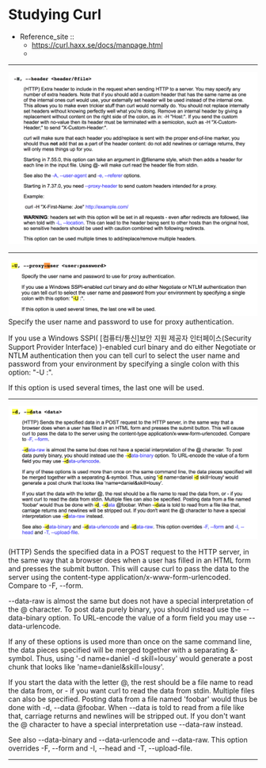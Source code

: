 # Studying Curl

- Reference_site :: 
  - https://curl.haxx.se/docs/manpage.html
  - 

---
![](noteImages/2018-06-21-17-27-50.png)

---

![](noteImages/2018-06-21-17-28-38.png)
Specify the user name and password to use for proxy authentication.

If you use a Windows SSPI( [컴퓨터/통신]보안 지원 제공자 인터페이스(Security Support Provider Interface) )-enabled curl binary and do either Negotiate or NTLM authentication then you can tell curl to select the user name and password from your environment by specifying a single colon with this option: "-U :".

If this option is used several times, the last one will be used.

---

![](noteImages/2018-06-21-17-33-09.png)

(HTTP) Sends the specified data in a POST request to the HTTP server, in the same way that a browser does when a user has filled in an HTML form and presses the submit button. This will cause curl to pass the data to the server using the content-type application/x-www-form-urlencoded. Compare to -F, --form.

--data-raw is almost the same but does not have a special interpretation of the @ character. To post data purely binary, you should instead use the --data-binary option. To URL-encode the value of a form field you may use --data-urlencode.

If any of these options is used more than once on the same command line, the data pieces specified will be merged together with a separating &-symbol. Thus, using '-d name=daniel -d skill=lousy' would generate a post chunk that looks like 'name=daniel&skill=lousy'.

If you start the data with the letter @, the rest should be a file name to read the data from, or - if you want curl to read the data from stdin. Multiple files can also be specified. Posting data from a file named 'foobar' would thus be done with -d, --data @foobar. When --data is told to read from a file like that, carriage returns and newlines will be stripped out. If you don't want the @ character to have a special interpretation use --data-raw instead.

See also --data-binary and --data-urlencode and --data-raw. This option overrides -F, --form and -I, --head and -T, --upload-file.

---